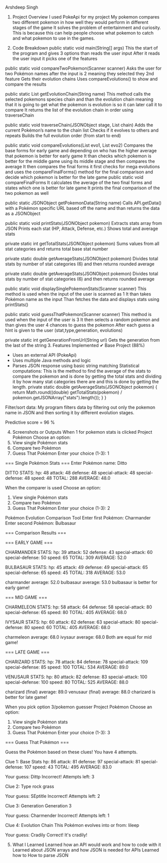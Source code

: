 Arshdeep Singh 
1. Project Overview
I used PokeApi for my project 
My pokemon compares two different pokemon in how well they would perform in different stages of the game 
It solves the problem of entertainment and curiosity. This is because this can help people choose what pokemon to catch and what pokemon to use in the games.

2. Code Breakdown
public static void main(String[] args)
This the start of the program and gives 3 options than reads the user input 
After it reads the user input it picks one of the features 

public  static void compareTwoPokemon(Scanner scanner)
Asks the user for two Pokémon names after the input is 2  meaning they selected they 2nd feature 
Gets their evolution chains
Uses compareEvolutions() to show and compare the results

public  static List<String> getEvolutionChain(String name)
This method calls the selected pokemons species chain and than the evolution chain meaning that it is going to get what the pokemon is evolution is so it can later call it to compare
It returns the list of the evolution chain in order using traverseChain 

 public  static void traverseChain(JSONObject stage, List<String> chain)
Adds the current Pokémon’s name to the chain list
Checks if it evolves to others and repeats
Builds the full evolution order (from start to end)

public  static void compareEvolutions(List<String> evo1, List<String> evo2)
Compares the base forms for early game and depending on who has the higher average that pokemon is better for early game 
It than checks which pokemon is better for the middle game using its middle stage and then compares the average
It then compares the final forms it first checks for mega evolutions and uses the compareFinalForms() 
method for the final comparison and decide which pokemon is better for the late game 
public  static void compareFinalForms
It calculates the average of the two final forms and states which one is better for late game 
It prints the final comparison  of the two pokemon as well

 public static JSONObject getPokemonData(String name)
Calls API.getData() with a Pokémon specific URL based off the name and than returns the data as a JSONObject

public static void printStats(JSONObject pokemon)
Extracts stats array from JSON
Prints each stat (HP, Attack, Defense, etc.)
Shows total and average stats

private static int getTotalStats(JSONObject pokemon)
Sums values from all stat categories and returns total base stat number

private static double getAverageStats(JSONObject pokemon)
Divides total stats by number of stat categories (6) and then returns rounded average

private static double getAverageStats(JSONObject pokemon)
Divides total stats by number of stat categories (6) and then returns rounded average

public static void displaySinglePokemonStats(Scanner scanner)
This method is used when the input of the user is scanned as 1 
It than takes Pokémon name as the input
Than fetches the data and displays stats using printStats()

public static void guessThatPokemon(Scanner scanner)
This method is used when the input of the user is 3 
It then selects a random pokemon and than gives the user 4 chances to guess the pokemon 
After each guess a hint is given to the user (stat,type,generation, evolutions)

private static int getGenerationFromUrl(String url)
Gets the generation from the last of the string 
3. Features Implemented
✔ Base Project (88%)
 - Uses an external API (PokeApi)
 - Uses multiple Java methods and logic
 - Parses JSON response using basic string matching
Statistical computations: This is the method to find the average of the stats to compare the pokemon  and is done by getting the total stats and dividing it by how many stat categories there are and this is done by getting the length.
private static double getAverageStats(JSONObject pokemon) {
       return Math.round((double) getTotalStats(pokemon) / pokemon.getJSONArray("stats").length());
   }
}

 Filter/sort data: My program filters data by filtering out only  the pokemon name in JSON and then sorting it by different evolution stages.

Predictive score = 96 %
	



4. Screenshots or Outputs
When 1 for pokemon stats is clicked 
Project Pokémon
Choose an option:
1. View single Pokémon stats
2. Compare two Pokémon
3. Guess That Pokémon
Enter your choice (1-3): 1

=== Single Pokémon Stats ===
Enter Pokémon name: 
Ditto

DITTO STATS:
hp: 48
attack: 48
defense: 48
special-attack: 48
special-defense: 48
speed: 48
TOTAL: 288
AVERAGE: 48.0


When the comparer is used 
Choose an option:
1. View single Pokémon stats
2. Compare two Pokémon
3. Guess That Pokémon
Enter your choice (1-3): 2

Pokémon Evolution Comparison Tool
Enter first Pokémon: 
Charmander
Enter second Pokémon: 
Bulbasaur

=== Comparison Results ===

=== EARLY GAME ===

CHARMANDER STATS:
hp: 39
attack: 52
defense: 43
special-attack: 60
special-defense: 50
speed: 65
TOTAL: 309
AVERAGE: 52.0

BULBASAUR STATS:
hp: 45
attack: 49
defense: 49
special-attack: 65
special-defense: 65
speed: 45
TOTAL: 318
AVERAGE: 53.0

charmander average: 52.0
bulbasaur average: 53.0
bulbasaur is better for early game!

=== MID GAME ===

CHARMELEON STATS:
hp: 58
attack: 64
defense: 58
special-attack: 80
special-defense: 65
speed: 80
TOTAL: 405
AVERAGE: 68.0

IVYSAUR STATS:
hp: 60
attack: 62
defense: 63
special-attack: 80
special-defense: 80
speed: 60
TOTAL: 405
AVERAGE: 68.0

charmeleon average: 68.0
ivysaur average: 68.0
Both are equal for mid game!

=== LATE GAME ===

CHARIZARD STATS:
hp: 78
attack: 84
defense: 78
special-attack: 109
special-defense: 85
speed: 100
TOTAL: 534
AVERAGE: 89.0

VENUSAUR STATS:
hp: 80
attack: 82
defense: 83
special-attack: 100
special-defense: 100
speed: 80
TOTAL: 525
AVERAGE: 88.0

charizard (final) average: 89.0
venusaur (final) average: 88.0
charizard is better for late game!

When you pick option 3/pokemon guesser
Project Pokémon
Choose an option:
1. View single Pokémon stats
2. Compare two Pokémon
3. Guess That Pokémon
Enter your choice (1-3): 3

=== Guess That Pokémon ===

Guess the Pokémon based on these clues!
You have 4 attempts.

Clue 1: Base Stats
hp: 86
attack: 81
defense: 97
special-attack: 81
special-defense: 107
speed: 43
TOTAL: 495
AVERAGE: 83.0

Your guess: 
Dittp
Incorrect! Attempts left: 3

Clue 2: Type
rock
grass

Your guess: 
SEptitle
Incorrect! Attempts left: 2

Clue 3: Generation
Generation 3

Your guess: 
Charmender
Incorrect! Attempts left: 1

Clue 4: Evolution Chain
This Pokémon evolves into or from: 
lileep

Your guess: 
Cradily
Correct! It's cradily!

5. What I Learned
Learned how an API would work and how to code with it
Learned about JSON arrays and how JSON is needed for APIs
Learned how to How to parse JSON

